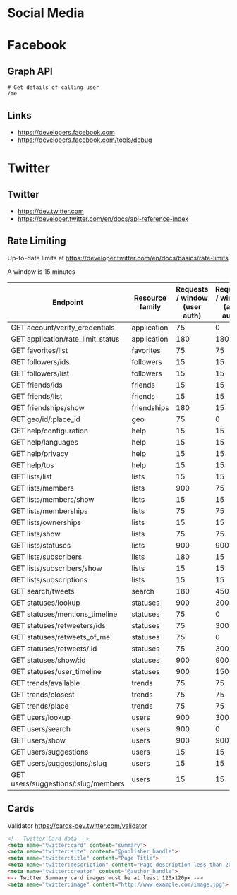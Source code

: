 # Social Media
# Facebook

## Graph API

```text
# Get details of calling user
/me
```

## Links

* <https://developers.facebook.com>
* <https://developers.facebook.com/tools/debug>

# Twitter

## Twitter

* <https://dev.twitter.com>
* <https://developer.twitter.com/en/docs/api-reference-index>

## Rate Limiting

Up-to-date limits at <https://developer.twitter.com/en/docs/basics/rate-limits>

A window is 15 minutes

Endpoint                            | Resource family | Requests / window (user auth) | Requests / window (app auth)
---                                 | ---             | ---                           | ---
GET account/verify_credentials      | application     | 75                            | 0
GET application/rate_limit_status   | application     | 180                           | 180
GET favorites/list                  | favorites       | 75                            | 75
GET followers/ids                   | followers       | 15                            | 15
GET followers/list                  | followers       | 15                            | 15
GET friends/ids                     | friends         | 15                            | 15
GET friends/list                    | friends         | 15                            | 15
GET friendships/show                | friendships     | 180                           | 15
GET geo/id/:place_id                | geo             | 75                            | 0
GET help/configuration              | help            | 15                            | 15
GET help/languages                  | help            | 15                            | 15
GET help/privacy                    | help            | 15                            | 15
GET help/tos                        | help            | 15                            | 15
GET lists/list                      | lists           | 15                            | 15
GET lists/members                   | lists           | 900                           | 75
GET lists/members/show              | lists           | 15                            | 15
GET lists/memberships               | lists           | 75                            | 75
GET lists/ownerships                | lists           | 15                            | 15
GET lists/show                      | lists           | 75                            | 75
GET lists/statuses                  | lists           | 900                           | 900
GET lists/subscribers               | lists           | 180                           | 15
GET lists/subscribers/show          | lists           | 15                            | 15
GET lists/subscriptions             | lists           | 15                            | 15
GET search/tweets                   | search          | 180                           | 450
GET statuses/lookup                 | statuses        | 900                           | 300
GET statuses/mentions_timeline      | statuses        | 75                            | 0
GET statuses/retweeters/ids         | statuses        | 75                            | 300
GET statuses/retweets_of_me         | statuses        | 75                            | 0
GET statuses/retweets/:id           | statuses        | 75                            | 300
GET statuses/show/:id               | statuses        | 900                           | 900
GET statuses/user_timeline          | statuses        | 900                           | 1500
GET trends/available                | trends          | 75                            | 75
GET trends/closest                  | trends          | 75                            | 75
GET trends/place                    | trends          | 75                            | 75
GET users/lookup                    | users           | 900                           | 300
GET users/search                    | users           | 900                           | 0
GET users/show                      | users           | 900                           | 900
GET users/suggestions               | users           | 15                            | 15
GET users/suggestions/:slug         | users           | 15                            | 15
GET users/suggestions/:slug/members | users           | 15                            | 15

## Cards

Validator <https://cards-dev.twitter.com/validator>

```html
<!-- Twitter Card data -->
<meta name="twitter:card" content="summary">
<meta name="twitter:site" content="@publisher_handle">
<meta name="twitter:title" content="Page Title">
<meta name="twitter:description" content="Page description less than 200 characters">
<meta name="twitter:creator" content="@author_handle">
<-- Twitter Summary card images must be at least 120x120px -->
<meta name="twitter:image" content="http://www.example.com/image.jpg">
```
